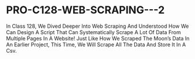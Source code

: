 # PRO-C128-WEB-SCRAPING---2
In Class 128, We Dived Deeper Into Web Scraping And Understood How We Can Design A Script That Can Systematically Scrape A Lot Of Data From Multiple Pages In A Website! Just Like How We Scraped The Moon’s Data In An Earlier Project, This Time, We Will Scrape All The Data And Store It In A Csv.
